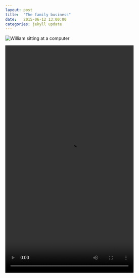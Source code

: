```yaml
---
layout: post
title:  "The family business"
date:   2015-06-12 13:00:00
categories: jekyll update
---
```


![William sitting at a computer](http://files.heath.cc/William%20Heath/Week18%20Will%201.jpg "Did you break the build?")


<video width="406" height="720" controls>
  <source src="http://files.heath.cc/Mga8SjX34d8Lqj0XcbFmuPr8n4l2L0iKYP-uzF-Cgnw=" type="video/mp4">
Your browser does not support the video tag.
</video>
